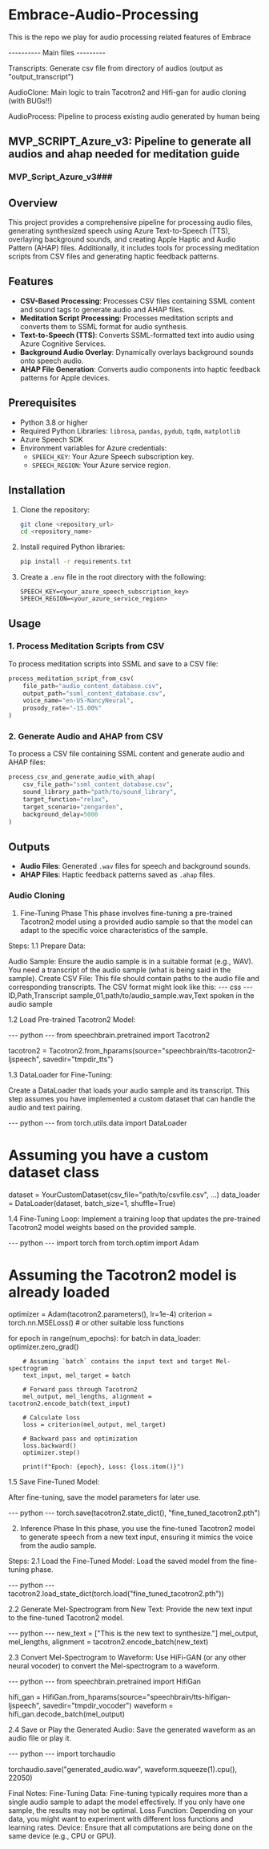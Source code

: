 # Embrace-Audio-Processing
This is the repo we play for audio processing related features of Embrace

---------- Main files ---------

Transcripts: Generate csv file from directory of audios (output as "output_transcript")

AudioClone: Main logic to train Tacotron2 and Hifi-gan for audio cloning (with BUGs!!)

AudioProcess: Pipeline to process existing audio generated by human being

MVP_SCRIPT_Azure_v3: Pipeline to generate all audios and ahap needed for meditation guide
-------------------------------

### MVP_Script_Azure_v3### 

## Overview
This project provides a comprehensive pipeline for processing audio files, generating synthesized speech using Azure Text-to-Speech (TTS), overlaying background sounds, and creating Apple Haptic and Audio Pattern (AHAP) files. Additionally, it includes tools for processing meditation scripts from CSV files and generating haptic feedback patterns.

## Features
- **CSV-Based Processing**: Processes CSV files containing SSML content and sound tags to generate audio and AHAP files.
- **Meditation Script Processing**: Processes meditation scripts and converts them to SSML format for audio synthesis.
- **Text-to-Speech (TTS)**: Converts SSML-formatted text into audio using Azure Cognitive Services.
- **Background Audio Overlay**: Dynamically overlays background sounds onto speech audio.
- **AHAP File Generation**: Converts audio components into haptic feedback patterns for Apple devices.

## Prerequisites
- Python 3.8 or higher
- Required Python Libraries: `librosa`, `pandas`, `pydub`, `tqdm`, `matplotlib`
- Azure Speech SDK
- Environment variables for Azure credentials:
  - `SPEECH_KEY`: Your Azure Speech subscription key.
  - `SPEECH_REGION`: Your Azure service region.

## Installation
1. Clone the repository:
   ```bash
   git clone <repository_url>
   cd <repository_name>
   ```

2. Install required Python libraries:
   ```bash
   pip install -r requirements.txt
   ```

3. Create a `.env` file in the root directory with the following:
   ```env
   SPEECH_KEY=<your_azure_speech_subscription_key>
   SPEECH_REGION=<your_azure_service_region>
   ```

## Usage

### 1. Process Meditation Scripts from CSV
To process meditation scripts into SSML and save to a CSV file:
```python
process_meditation_script_from_csv(
    file_path="audio_content_database.csv",
    output_path="ssml_content_database.csv",
    voice_name="en-US-NancyNeural",
    prosody_rate="-15.00%"
)
```

### 2. Generate Audio and AHAP from CSV
To process a CSV file containing SSML content and generate audio and AHAP files:
```python
process_csv_and_generate_audio_with_ahap(
    csv_file_path="ssml_content_database.csv",
    sound_library_path="path/to/sound_library",
    target_function="relax",
    target_scenario="zengarden",
    background_delay=5000
)
```

## Outputs
- **Audio Files**: Generated `.wav` files for speech and background sounds.
- **AHAP Files**: Haptic feedback patterns saved as `.ahap` files.


### Audio Cloning ###
1. Fine-Tuning Phase
This phase involves fine-tuning a pre-trained Tacotron2 model using a provided audio sample so that the model can adapt to the specific voice characteristics of the sample.

Steps:
1.1 Prepare Data:

Audio Sample: Ensure the audio sample is in a suitable format (e.g., WAV). You need a transcript of the audio sample (what is being said in the sample).
Create CSV File: This file should contain paths to the audio file and corresponding transcripts. The CSV format might look like this:
--- css ---
ID,Path,Transcript
sample_01,path/to/audio_sample.wav,Text spoken in the audio sample

1.2 Load Pre-trained Tacotron2 Model:

--- python ---
from speechbrain.pretrained import Tacotron2

tacotron2 = Tacotron2.from_hparams(source="speechbrain/tts-tacotron2-ljspeech", savedir="tmpdir_tts")

1.3 DataLoader for Fine-Tuning:

Create a DataLoader that loads your audio sample and its transcript. This step assumes you have implemented a custom dataset that can handle the audio and text pairing.

--- python ---
from torch.utils.data import DataLoader

# Assuming you have a custom dataset class
dataset = YourCustomDataset(csv_file="path/to/csvfile.csv", ...)
data_loader = DataLoader(dataset, batch_size=1, shuffle=True)

1.4 Fine-Tuning Loop:
Implement a training loop that updates the pre-trained Tacotron2 model weights based on the provided sample.

--- python ---
import torch
from torch.optim import Adam

# Assuming the Tacotron2 model is already loaded
optimizer = Adam(tacotron2.parameters(), lr=1e-4)
criterion = torch.nn.MSELoss()  # or other suitable loss functions

for epoch in range(num_epochs):
    for batch in data_loader:
        optimizer.zero_grad()
        
        # Assuming `batch` contains the input text and target Mel-spectrogram
        text_input, mel_target = batch
        
        # Forward pass through Tacotron2
        mel_output, mel_lengths, alignment = tacotron2.encode_batch(text_input)
        
        # Calculate loss
        loss = criterion(mel_output, mel_target)
        
        # Backward pass and optimization
        loss.backward()
        optimizer.step()
        
        print(f"Epoch: {epoch}, Loss: {loss.item()}")

1.5 Save Fine-Tuned Model:

After fine-tuning, save the model parameters for later use.

--- python ---
torch.save(tacotron2.state_dict(), "fine_tuned_tacotron2.pth")


2. Inference Phase
In this phase, you use the fine-tuned Tacotron2 model to generate speech from a new text input, ensuring it mimics the voice from the audio sample.

Steps:
2.1 Load the Fine-Tuned Model:
Load the saved model from the fine-tuning phase.

--- python ---
tacotron2.load_state_dict(torch.load("fine_tuned_tacotron2.pth"))


2.2 Generate Mel-Spectrogram from New Text:
Provide the new text input to the fine-tuned Tacotron2 model.

--- python ---
new_text = ["This is the new text to synthesize."]
mel_output, mel_lengths, alignment = tacotron2.encode_batch(new_text)


2.3 Convert Mel-Spectrogram to Waveform:
Use HiFi-GAN (or any other neural vocoder) to convert the Mel-spectrogram to a waveform.

--- python ---
from speechbrain.pretrained import HifiGan

hifi_gan = HifiGan.from_hparams(source="speechbrain/tts-hifigan-ljspeech", savedir="tmpdir_vocoder")
waveform = hifi_gan.decode_batch(mel_output)

2.4 Save or Play the Generated Audio:
Save the generated waveform as an audio file or play it.

--- python ---
import torchaudio

torchaudio.save("generated_audio.wav", waveform.squeeze(1).cpu(), 22050)

Final Notes:
Fine-Tuning Data: Fine-tuning typically requires more than a single audio sample to adapt the model effectively. If you only have one sample, the results may not be optimal.
Loss Function: Depending on your data, you might want to experiment with different loss functions and learning rates.
Device: Ensure that all computations are being done on the same device (e.g., CPU or GPU).

######

